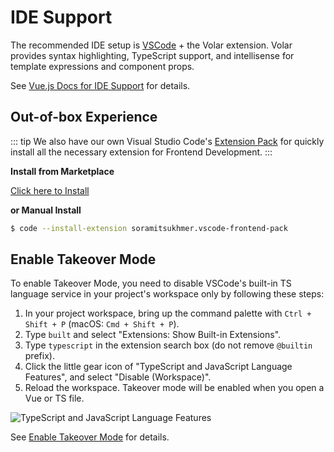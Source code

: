 # IDE Support

The recommended IDE setup is [VSCode](https://code.visualstudio.com/) + the Volar extension. Volar provides syntax highlighting, TypeScript support, and intellisense for template expressions and component props.

See [Vue.js Docs for IDE Support](https://vuejs.org/guide/scaling-up/tooling.html#ide-support) for details.

## Out-of-box Experience

::: tip
We also have our own Visual Studio Code's [Extension Pack](https://marketplace.visualstudio.com/items?itemName=soramitsukhmer.vscode-frontend-pack) for quickly install all the necessary extension for Frontend Development.
:::

**Install from Marketplace**

[Click here to Install](https://marketplace.visualstudio.com/items?itemName=soramitsukhmer.vscode-frontend-pack)

**or Manual Install**

```sh
$ code --install-extension soramitsukhmer.vscode-frontend-pack
```

## Enable Takeover Mode

To enable Takeover Mode, you need to disable VSCode's built-in TS language service in your project's workspace only by following these steps:

1. In your project workspace, bring up the command palette with `Ctrl + Shift + P` (macOS: `Cmd + Shift + P`).
1. Type `built` and select "Extensions: Show Built-in Extensions".
1. Type `typescript` in the extension search box (do not remove `@builtin` prefix).
1. Click the little gear icon of "TypeScript and JavaScript Language Features", and select "Disable (Workspace)".
1. Reload the workspace. Takeover mode will be enabled when you open a Vue or TS file.

![TypeScript and JavaScript Language Features](https://vuejs.org/resources/takeover-mode.54f7bbf6.png)

See [Enable Takeover Mode](https://vuejs.org/guide/typescript/overview.html#takeover-mode) for details.

